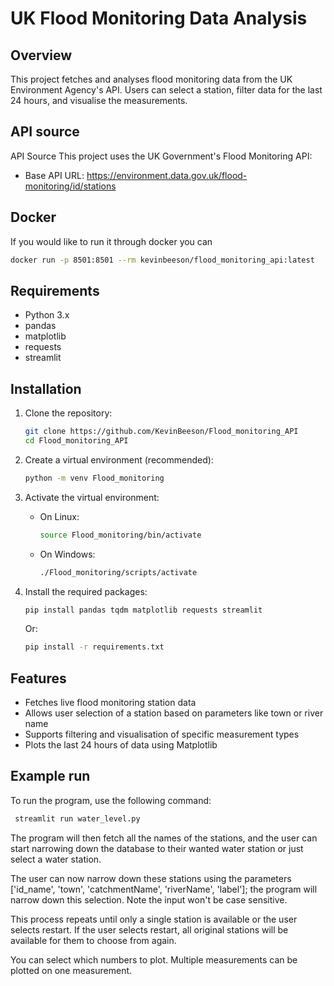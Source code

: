 # UK Flood Monitoring Data Analysis

## Overview
This project fetches and analyses flood monitoring data from the UK Environment Agency's API. Users can select a station, filter data for the last 24 hours, and visualise the measurements.

## API source
API Source
This project uses the UK Government's Flood Monitoring API:

- Base API URL: https://environment.data.gov.uk/flood-monitoring/id/stations

## Docker 

If you would like to run it through docker you can 

```bash
docker run -p 8501:8501 --rm kevinbeeson/flood_monitoring_api:latest
```


## Requirements

- Python 3.x
- pandas
- matplotlib
- requests
- streamlit

## Installation

1. Clone the repository:
    ```bash
    git clone https://github.com/KevinBeeson/Flood_monitoring_API
    cd Flood_monitoring_API
    ```

2. Create a virtual environment (recommended):
    ```bash
    python -m venv Flood_monitoring
    ```

3. Activate the virtual environment:
    - On Linux:
        ```bash
        source Flood_monitoring/bin/activate
        ```
    - On Windows:
        ```bash
        ./Flood_monitoring/scripts/activate
        ```

4. Install the required packages:

    ```bash
    pip install pandas tqdm matplotlib requests streamlit
    ```
    
    Or:
    
    ```bash
    pip install -r requirements.txt
    ```
## Features
- Fetches live flood monitoring station data
- Allows user selection of a station based on parameters like town or river name
- Supports filtering and visualisation of specific measurement types
- Plots the last 24 hours of data using Matplotlib

## Example run

To run the program, use the following command:
```bash
 streamlit run water_level.py 
```
The program will then fetch all the names of the stations, and the user can start narrowing down the database to their wanted water station or just select a water station.


The user can now narrow down these stations using the parameters ['id_name', 'town', 'catchmentName', 'riverName', 'label']; the program will narrow down this selection. Note the input won't be case sensitive.



This process repeats until only a single station is available or the user selects restart. If the user selects restart, all original stations will be available for them to choose from again.


You can select which numbers to plot. Multiple measurements can be plotted on one measurement.
